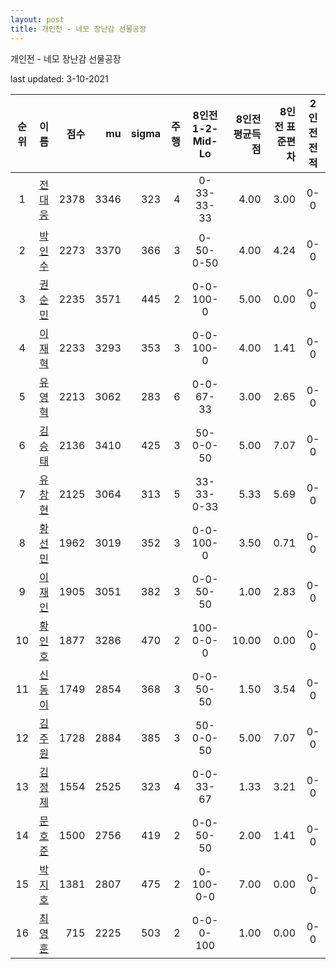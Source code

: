 ```yaml
---
layout: post
title: 개인전 - 네모 장난감 선물공장
---
```



개인전 - 네모 장난감 선물공장


last updated: 3-10-2021

| 순위 | 이름 | 점수 | mu | sigma | 주행 | 8인전 1-2-Mid-Lo | 8인전 평균득점 | 8인전 표준편차 | 2인전 전적 |
|:---:|:---:|---:|---:|---:|---:|:---:|---:|---:|:---:|
| 1 | [전대웅](../jeondaewoong) | 2378 | 3346 | 323 | 4 | 0-33-33-33 | 4.00 | 3.00 | 0-0 |
| 2 | [박인수](../bakinsu) | 2273 | 3370 | 366 | 3 | 0-50-0-50 | 4.00 | 4.24 | 0-0 |
| 3 | [권순민](../gweonsoonmin) | 2235 | 3571 | 445 | 2 | 0-0-100-0 | 5.00 | 0.00 | 0-0 |
| 4 | [이재혁](../ijaehyeok) | 2233 | 3293 | 353 | 3 | 0-0-100-0 | 4.00 | 1.41 | 0-0 |
| 5 | [유영혁](../yuyeonghyeok) | 2213 | 3062 | 283 | 6 | 0-0-67-33 | 3.00 | 2.65 | 0-0 |
| 6 | [김승태](../gimseungtae) | 2136 | 3410 | 425 | 3 | 50-0-0-50 | 5.00 | 7.07 | 0-0 |
| 7 | [유창현](../yuchanghyeon) | 2125 | 3064 | 313 | 5 | 33-33-0-33 | 5.33 | 5.69 | 0-0 |
| 8 | [황선민](../hwangseongmin) | 1962 | 3019 | 352 | 3 | 0-0-100-0 | 3.50 | 0.71 | 0-0 |
| 9 | [이재인](../ijaein) | 1905 | 3051 | 382 | 3 | 0-0-50-50 | 1.00 | 2.83 | 0-0 |
| 10 | [황인호](../hwanginho) | 1877 | 3286 | 470 | 2 | 100-0-0-0 | 10.00 | 0.00 | 0-0 |
| 11 | [신동이](../shindongi) | 1749 | 2854 | 368 | 3 | 0-0-50-50 | 1.50 | 3.54 | 0-0 |
| 12 | [김주원](../gimjuwon) | 1728 | 2884 | 385 | 3 | 50-0-0-50 | 5.00 | 7.07 | 0-0 |
| 13 | [김정제](../gimjeongje) | 1554 | 2525 | 323 | 4 | 0-0-33-67 | 1.33 | 3.21 | 0-0 |
| 14 | [문호준](../munhojun) | 1500 | 2756 | 419 | 2 | 0-0-50-50 | 2.00 | 1.41 | 0-0 |
| 15 | [박지호](../bakjiho) | 1381 | 2807 | 475 | 2 | 0-100-0-0 | 7.00 | 0.00 | 0-0 |
| 16 | [최영훈](../choiyeonghun) | 715 | 2225 | 503 | 2 | 0-0-0-100 | 1.00 | 0.00 | 0-0 |
